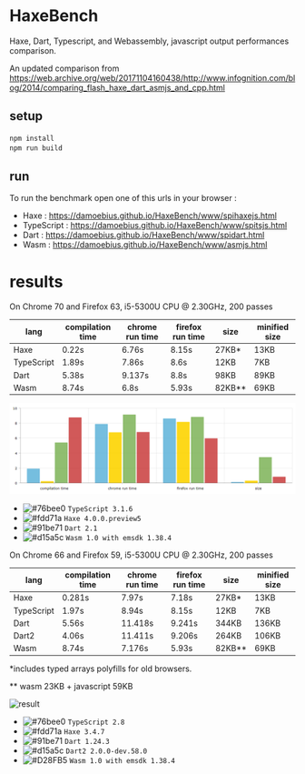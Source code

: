 # HaxeBench
Haxe, Dart, Typescript, and Webassembly, javascript output performances comparison.

An updated comparison from https://web.archive.org/web/20171104160438/http://www.infognition.com/blog/2014/comparing_flash_haxe_dart_asmjs_and_cpp.html

## setup

```bash
npm install
npm run build
```

## run

To run the benchmark open one of this urls in your browser :

- Haxe : https://damoebius.github.io/HaxeBench/www/spihaxejs.html
- TypeScript : https://damoebius.github.io/HaxeBench/www/spitsjs.html
- Dart : https://damoebius.github.io/HaxeBench/www/spidart.html
- Wasm : https://damoebius.github.io/HaxeBench/www/asmjs.html


# results

On Chrome 70 and Firefox 63, i5-5300U CPU @ 2.30GHz, 200 passes

| lang  | compilation time | chrome run time | firefox run time | size | minified size |
| ------------- | ------------- |------------- |------------- |------------- |------------- |
| Haxe  | 0.22s  | 6.76s  | 8.15s | 27KB*  | 13KB  |
| TypeScript | 1.89s  | 7.86s  | 8.6s | 12KB  | 7KB |
| Dart  | 5.38s  | 9.137s  | 8.8s |98KB  | 89KB |
| Wasm  | 8.74s  | 6.8s  | 5.93s | 82KB**  | 69KB |

![result](/docs/result2.png)
- ![#76bee0](https://placehold.it/15/76bee0/000000?text=+) `TypeScript 3.1.6`
- ![#fdd71a](https://placehold.it/15/fdd71a/000000?text=+) `Haxe 4.0.0.preview5`
- ![#91be71](https://placehold.it/15/91be71/000000?text=+) `Dart 2.1`
- ![#d15a5c](https://placehold.it/15/D28FB5/000000?text=+) `Wasm 1.0 with emsdk 1.38.4`

On Chrome 66 and Firefox 59, i5-5300U CPU @ 2.30GHz, 200 passes

| lang  | compilation time | chrome run time | firefox run time | size | minified size |
| ------------- | ------------- |------------- |------------- |------------- |------------- |
| Haxe  | 0.281s  | 7.97s  | 7.18s | 27KB*  | 13KB  |
| TypeScript  | 1.97s  | 8.94s  | 8.15s | 12KB  | 7KB |
| Dart  | 5.56s  | 11.418s  | 9.241s |344KB  | 136KB |
| Dart2  | 4.06s  | 11.411s  | 9.206s |264KB  | 106KB |
| Wasm  | 8.74s  | 7.176s  | 5.93s | 82KB**  | 69KB |

\*includes typed arrays polyfills for old browsers.

\** wasm 23KB + javascript 59KB


![result](/docs/result.png)
- ![#76bee0](https://placehold.it/15/76bee0/000000?text=+) `TypeScript 2.8`
- ![#fdd71a](https://placehold.it/15/fdd71a/000000?text=+) `Haxe 3.4.7`
- ![#91be71](https://placehold.it/15/91be71/000000?text=+) `Dart 1.24.3`
- ![#d15a5c](https://placehold.it/15/d15a5c/000000?text=+) `Dart2 2.0.0-dev.58.0`
- ![#D28FB5](https://placehold.it/15/D28FB5/000000?text=+) `Wasm 1.0 with emsdk 1.38.4`
